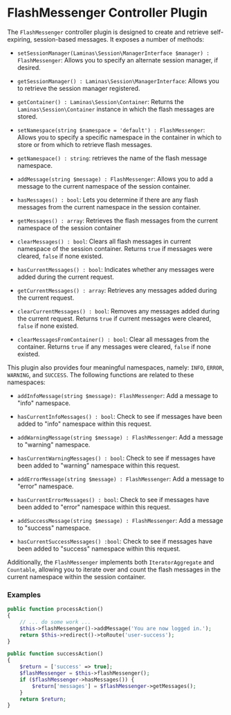 # FlashMessenger Controller Plugin

The `FlashMessenger` controller plugin is designed to create and retrieve
self-expiring, session-based messages. It exposes a number of methods:

- `setSessionManager(Laminas\Session\ManagerInterface $manager) : FlashMessenger`:
  Allows you to specify an alternate session manager, if desired.

- `getSessionManager() : Laminas\Session\ManagerInterface`: Allows you to retrieve
  the session manager registered.

- `getContainer() : Laminas\Session\Container`: Returns the
  `Laminas\Session\Container` instance in which the flash messages are stored.

- `setNamespace(string $namespace = 'default') : FlashMessenger`:
  Allows you to specify a specific namespace in the container in which to store
  or from which to retrieve flash messages.

- `getNamespace() : string`: retrieves the name of the flash message namespace.

- `addMessage(string $message) : FlashMessenger`: Allows you to add a message to
  the current namespace of the session container.

- `hasMessages() : bool`: Lets you determine if there are any flash messages
  from the current namespace in the session container.

- `getMessages() : array`: Retrieves the flash messages from the current
  namespace of the session container

- `clearMessages() : bool`: Clears all flash messages in current namespace of
  the session container. Returns `true` if messages were cleared, `false` if
  none existed.

- `hasCurrentMessages() : bool`: Indicates whether any messages were added
  during the current request.

- `getCurrentMessages() : array`: Retrieves any messages added during the
  current request.

- `clearCurrentMessages() : bool`: Removes any messages added during the current
  request. Returns `true` if current messages were cleared, `false` if none
  existed.

- `clearMessagesFromContainer() : bool`: Clear all messages from the container.
  Returns `true` if any messages were cleared, `false` if none existed.

This plugin also provides four meaningful namespaces, namely: `INFO`, `ERROR`,
`WARNING`, and `SUCCESS`. The following functions are related to these
namespaces:

- `addInfoMessage(string $message): FlashMessenger`: Add a message to "info"
  namespace.

- `hasCurrentInfoMessages() : bool`: Check to see if messages have been added to
  "info" namespace within this request.

- `addWarningMessage(string $message) : FlashMessenger`: Add a message to
  "warning" namespace.

- `hasCurrentWarningMessages() : bool`: Check to see if messages have been added
  to "warning" namespace within this request.

- `addErrorMessage(string $message) : FlashMessenger`: Add a message to "error"
  namespace.

- `hasCurrentErrorMessages() : bool`: Check to see if messages have been added
  to "error" namespace within this request.

- `addSuccessMessage(string $message) : FlashMessenger`: Add a message to
  "success" namespace.

- `hasCurrentSuccessMessages() :bool`: Check to see if messages have been added
  to "success" namespace within this request.

Additionally, the `FlashMessenger` implements both `IteratorAggregate` and
`Countable`, allowing you to iterate over and count the flash messages in the
current namespace within the session container.

### Examples

```php
public function processAction()
{
    // ... do some work ...
    $this->flashMessenger()->addMessage('You are now logged in.');
    return $this->redirect()->toRoute('user-success');
}

public function successAction()
{
    $return = ['success' => true];
    $flashMessenger = $this->flashMessenger();
    if ($flashMessenger->hasMessages()) {
        $return['messages'] = $flashMessenger->getMessages();
    }
    return $return;
}
```
